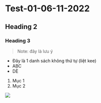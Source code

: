 # Test-01-06-11-2022
## Heading 2
### Heading 3

> Note: đây là lưu ý

- Đây là 1 danh sách không thứ tự (liệt kee)
- ABC
- DÈ

1. Mục 1
2. Mục 2

<img src='https://dongnaiart.edu.vn/wp-content/uploads/2022/01/hinh-nen-con-meo.jpg'>
